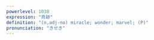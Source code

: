 ```yaml
---
powerlevel: 1038
expression: "奇跡"
definition: "(n,adj-no) miracle; wonder; marvel; (P)"
pronunciation: "きせき"
---
```

